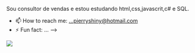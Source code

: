 Sou consultor de vendas  e  estou estudando html,css,javascrit,c# e SQL.
- 📫 How to reach me: ...pierryshiny@hotmail.com
- ⚡ Fun fact: ...
--><i class="devicon-html5-plain colori"></i>
<i class="devicon-html5-plain "></i>
<img src="https://cdn.jsdelivr.net/gh/devicons/devicon/icons/html5/html5-original.svg" />

         
          
